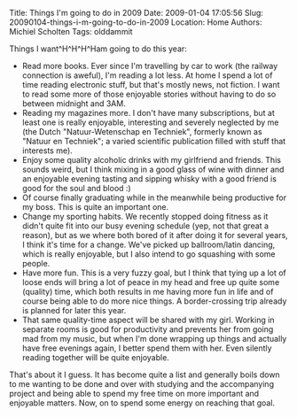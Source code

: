 Title: Things I'm going to do in 2009
Date: 2009-01-04 17:05:56
Slug: 20090104-things-i-m-going-to-do-in-2009
Location: Home
Authors: Michiel Scholten
Tags: olddammit

<p>Things I want^H^H^H^Ham going to do this year:</p>

<ul>
<li>Read more books. Ever since I'm travelling by car to work (the railway connection is aweful), I'm reading a lot less. At home I spend a lot of time reading electronic stuff, but that's mostly news, not fiction. I want to read some more of those enjoyable stories without having to do so between midnight and 3AM.</li>
<li>Reading my magazines more. I don't have many subscriptions, but at least one is really enjoyable, interesting and severely neglected by me (the Dutch "Natuur-Wetenschap en Techniek", formerly known as "Natuur en Techniek"; a varied scientific publication filled with stuff that interests me).</li>
<li>Enjoy some quality alcoholic drinks with my girlfriend and friends. This sounds weird, but I think mixing in a good glass of wine with dinner and an enjoyable evening tasting and sipping whisky with a good friend is good for the soul and blood :)</li>
<li>Of course finally graduating while in the meanwhile being productive for my boss. This is quite an important one.</li>
<li>Change my sporting habits. We recently stopped doing fitness as it didn't quite fit into our busy evening schedule (yep, not that great a reason), but as we where both bored of it after doing it for several years, I think it's time for a change. We've picked up ballroom/latin dancing, which is really enjoyable, but I also intend to go squashing with some people.</li>
<li>Have more fun. This is a very fuzzy goal, but I think that tying up a lot of loose ends will bring a lot of peace in my head and free up quite some (quality) time, which both results in me having more fun in life and of course being able to do more nice things. A border-crossing trip already is planned for later this year.</li>
<li>That same quality-time aspect will be shared with my girl. Working in separate rooms is good for productivity and prevents her from going mad from my music, but when I'm done wrapping up things and actually have free evenings again, I better spend them with her. Even silently reading together will be quite enjoyable.</li>
</ul>

<p>That's about it I guess. It has become quite a list and generally boils down to me wanting to be done and over with studying and the accompanying project and being able to spend my free time on more important and enjoyable matters. Now, on to spend some energy on reaching that goal.</p>
